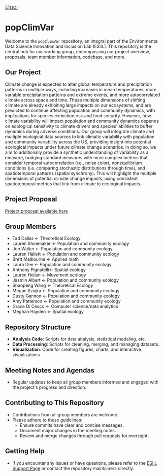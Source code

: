 [![DOI](https://zenodo.org/badge/727888683.svg)](https://zenodo.org/doi/10.5281/zenodo.11166898)

# popClimVar

Welcome to the `popClimVar` repository, an integral part of the Environmental Data Science Innovation and Inclusion Lab (ESIIL). This repository is the central hub for our working group, encompassing our project overview, proposals, team member information, codebase, and more.

## Our Project
Climate change is expected to alter global temperature and precipitation patterns in multiple ways, including increases in mean temperatures, more variable precipitation patterns and extreme events, and more autocorrelated climate across space and time. These multiple dimensions of shifting climate are already exhibiting large impacts on our ecosystems, and are predicted to continue affecting population and community dynamics, with implications for species extinction risk and food security. However, how climate variability will impact population and community dynamics depends on ecological sensitivity to climate drivers and species’ abilities to buffer dynamics during adverse conditions. Our group will integrate climate and multiple ecological data sources to link climatic variability with population and community variability across the US, providing insight into potential ecological impacts under future climate change scenarios. In doing so, we aim to additionally provide a synthetic understanding of variability as a measure, bridging standard measures with more complex metrics that consider temporal autocorrelation (i.e., noise
color), nonequilibrium conditions (i.e. comparing stochastic distributions through time), and spatiotemporal patterns (spatial synchrony). This will highlight the multiple dimensions of potential climate change impacts, using consistent spatiotemporal metrics that link from climate to ecological impacts.


## Project Proposal
[Project proposal available here](main.pdf)


## Group Members

+ Tad Dallas				<-   Theoretical Ecology
+ Lauren Shoemaker	<- 	Population and community ecology
+ Jon Walter				<-  Population and community ecology
+ Lauren Hallett		<- 	Population and community ecology
+ Brett Melbourne		<- 	Applied math
+ Laura Dee				  <-  Population and community ecology
+ Anthony Pignatelli<- 	Spatial ecology
+ Lauren Holian			<- 	Movement ecology
+ Jasmin Albert			<- 	Population and community ecology
+ Shaopeng Wang			<- 	Theoretical Ecology
+ Megan Szojka			<- 	Population and community ecology
+ Dusty Gannon			<- 	Population and community ecology
+ Amy Patterson			<- 	Population and community ecology
+ Grace Di Cecco		<- 	Computer science/data analytics
+ Meghan Hayden			<- 	Spatial ecology



## Repository Structure
- **Analysis Code**: Scripts for data analysis, statistical modeling, etc.
- **Data Processing**: Scripts for cleaning, merging, and managing datasets.
- **Visualization**: Code for creating figures, charts, and interactive visualizations.


## Meeting Notes and Agendas
- Regular updates to keep all group members informed and engaged with the project's progress and direction.


## Contributing to This Repository
- Contributions from all group members are welcome.
- Please adhere to these guidelines:
  - Ensure commits have clear and concise messages.
  - Document major changes in the meeting notes.
  - Review and merge changes through pull requests for oversight.

## Getting Help
- If you encounter any issues or have questions, please refer to the [ESIIL Support Page](https://esiil-support-page-url/) or contact the repository maintainers directly.

<!--
## Customize Your Repository
- **Edit This Readme**: Update with information specific to your project.
- **Update Group Member Bios**: Add detailed information about each group member's expertise and role.
- **Organize Your Code**: Use logical structure and clear naming conventions.
- **Document Your Data**: Include a data directory with README files for datasets.
- **Outline Your Methods**: Create a METHODS.md file for methodologies and tools.
- **Set Up Project Management**: Use 'Issues' and 'Projects' for task tracking.
- **Add a License**: Include an appropriate open-source license.
- **Create Contribution Guidelines**: Establish a CONTRIBUTING.md file.
- **Review and Merge Workflow**: Document your process for reviewing and merging changes.
- **Establish Communication Channels**: Set up channels like Slack or Discord for discussions.

Remember, the goal is to make your repository clear, accessible, and useful for all current and future members of your working group. Happy researching!
--> 

